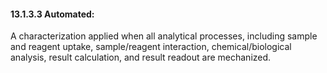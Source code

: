 #### 13.1.3.3 Automated: 

A characterization applied when all analytical processes, including sample and reagent uptake, sample/reagent interaction, chemical/biological analysis, result calculation, and result readout are mechanized.
